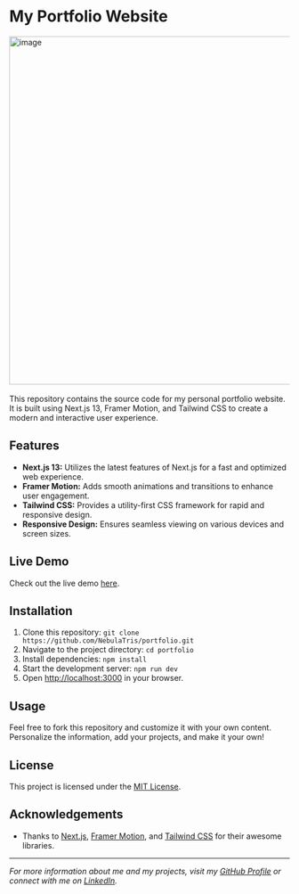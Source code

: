# My Portfolio Website

<img width="625" alt="image" src="https://github.com/NebulaTris/portfolio/assets/94922914/9ac94bd0-99f9-4fe2-8096-9519ac46a22e">
</br></br>
This repository contains the source code for my personal portfolio website. It is built using Next.js 13, Framer Motion, and Tailwind CSS to create a modern and interactive user experience.

## Features

- **Next.js 13:** Utilizes the latest features of Next.js for a fast and optimized web experience.
- **Framer Motion:** Adds smooth animations and transitions to enhance user engagement.
- **Tailwind CSS:** Provides a utility-first CSS framework for rapid and responsive design.
- **Responsive Design:** Ensures seamless viewing on various devices and screen sizes.

## Live Demo

Check out the live demo [here](https://nebutrix.netlify.app/).

## Installation

1. Clone this repository: `git clone https://github.com/NebulaTris/portfolio.git`
2. Navigate to the project directory: `cd portfolio`
3. Install dependencies: `npm install`
4. Start the development server: `npm run dev`
5. Open [http://localhost:3000](http://localhost:3000) in your browser.

## Usage

Feel free to fork this repository and customize it with your own content. Personalize the information, add your projects, and make it your own!

## License

This project is licensed under the [MIT License](LICENSE).

## Acknowledgements

- Thanks to [Next.js](https://nextjs.org/), [Framer Motion](https://www.framer.com/motion/), and [Tailwind CSS](https://tailwindcss.com/) for their awesome libraries.

---

*For more information about me and my projects, visit my [GitHub Profile](https://github.com/NebulaTris) or connect with me on [LinkedIn](https://www.linkedin.com/in/nebulatris/).*
